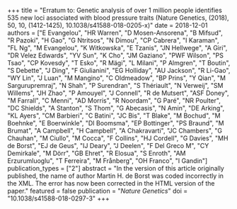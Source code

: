 +++
title = "Erratum to: Genetic analysis of over 1 million people identifies 535 new loci associated with blood pressure traits (Nature Genetics, (2018), 50, 10, (1412-1425), 10.1038/s41588-018-0205-x)"
date = 2018-12-01
authors = ["E Evangelou", "HR Warren", "D Mosen-Ansorena", "B Mifsud", "R Pazoki", "H Gao", "G Ntritsos", "N Dimou", "CP Cabrera", "I Karaman", "FL Ng", "M Evangelou", "K Witkowska", "E Tzanis", "JN Hellwege", "A Giri", "DR Velez Edwards", "YV Sun", "K Cho", "JM Gaziano", "PWF Wilson", "PS Tsao", "CP Kovesdy", "T Esko", "R Mägi", "L Milani", "P Almgren", "T Boutin", "S Debette", "J Ding", "F Giulianini", "EG Holliday", "AU Jackson", "R Li-Gao", "WY Lin", "J Luan", "M Mangino", "C Oldmeadow", "BP Prins", "Y Qian", "M Sargurupremraj", "N Shah", "P Surendran", "S Thériault", "N Verweij", "SM Willems", "JH Zhao", "P Amouyel", "J Connell", "R de Mutsert", "ASF Doney", "M Farrall", "C Menni", "AD Morris", "R Noordam", "G Paré", "NR Poulter", "DC Shields", "A Stanton", "S Thom", "G Abecasis", "N Amin", "DE Arking", "KL Ayers", "CM Barbieri", "C Batini", "JC Bis", "T Blake", "M Bochud", "M Boehnke", "E Boerwinkle", "DI Boomsma", "EP Bottinger", "PS Braund", "M Brumat", "A Campbell", "H Campbell", "A Chakravarti", "JC Chambers", "G Chauhan", "M Ciullo", "M Cocca", "F Collins", "HJ Cordell", "G Davies", "MH de Borst", "EJ de Geus", "IJ Deary", "J Deelen", "F Del Greco M", "CY Demirkale", "M Dörr", "GB Ehret", "R Elosua", "S Enroth", "AM Erzurumluoglu", "T Ferreira", "M Frånberg", "OH Franco", "I Gandin"]
publication_types = ["2"]
abstract = "In the version of this article originally published, the name of author Martin H. de Borst was coded incorrectly in the XML. The error has now been corrected in the HTML version of the paper."
featured = false
publication = "*Nature Genetics*"
doi = "10.1038/s41588-018-0297-3"
+++

